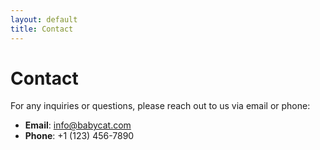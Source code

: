 ```yaml
---
layout: default
title: Contact
---
```


# Contact

For any inquiries or questions, please reach out to us via email or phone:

- **Email**: [info@babycat.com](mailto:info@babycat.com)
- **Phone**: +1 (123) 456-7890
